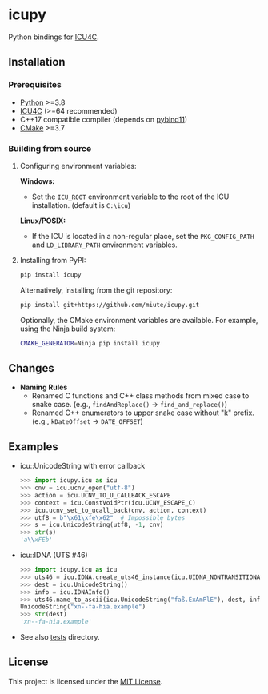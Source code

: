 # icupy

Python bindings for [ICU4C](https://unicode-org.github.io/icu/userguide/icu4c/).

## Installation

### Prerequisites

- [Python](https://www.python.org/) >=3.8
- [ICU4C](https://icu.unicode.org/) (>=64 recommended)
- C++17 compatible compiler (depends on [pybind11](https://github.com/pybind/pybind11))
- [CMake](https://cmake.org/) >=3.7

### Building from source

1. Configuring environment variables:

    **Windows:**

    * Set the `ICU_ROOT` environment variable to the root of the ICU installation. (default is `C:\icu`)

    **Linux/POSIX:**

    * If the ICU is located in a non-regular place, set the `PKG_CONFIG_PATH` and `LD_LIBRARY_PATH` environment variables.

2. Installing from PyPI:

    ```bash
    pip install icupy
    ```

    Alternatively, installing from the git repository:

    ```bash
    pip install git+https://github.com/miute/icupy.git
    ```
   
    Optionally, the CMake environment variables are available.
    For example, using the Ninja build system:

    ```bash
    CMAKE_GENERATOR=Ninja pip install icupy
    ```

## Changes

- **Naming Rules**
  - Renamed C functions and C++ class methods from mixed case to snake case. (e.g., `findAndReplace()` → `find_and_replace()`)
  - Renamed C++ enumerators to upper snake case without "k" prefix. (e.g., `kDateOffset` → `DATE_OFFSET`)

## Examples

- icu::UnicodeString with error callback

    ```python
    >>> import icupy.icu as icu
    >>> cnv = icu.ucnv_open("utf-8")
    >>> action = icu.UCNV_TO_U_CALLBACK_ESCAPE
    >>> context = icu.ConstVoidPtr(icu.UCNV_ESCAPE_C)
    >>> icu.ucnv_set_to_ucall_back(cnv, action, context)
    >>> utf8 = b"\x61\xfe\x62"  # Impossible bytes
    >>> s = icu.UnicodeString(utf8, -1, cnv)
    >>> str(s)
    'a\\xFEb'
    ```

- icu::IDNA (UTS #46)

    ```python
    >>> import icupy.icu as icu
    >>> uts46 = icu.IDNA.create_uts46_instance(icu.UIDNA_NONTRANSITIONAL_TO_ASCII)
    >>> dest = icu.UnicodeString()
    >>> info = icu.IDNAInfo()
    >>> uts46.name_to_ascii(icu.UnicodeString("faß.ExAmPlE"), dest, info)
    UnicodeString("xn--fa-hia.example")
    >>> str(dest)
    'xn--fa-hia.example'
    ```

- See also [tests](https://github.com/miute/icupy/tree/main/tests) directory.

## License

This project is licensed under the [MIT License](https://github.com/miute/icupy/blob/main/LICENSE).
